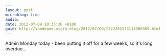 ```yaml
---
layout: post
microblog: true
audio: 
date: 2012-07-09 10:33:26 +0100
guid: http://samdeane.micro.blog/2012/07/09/t222262173118906369.html
---
```

Admin Monday today - been putting it off for a few weeks, so it's long overdue…
